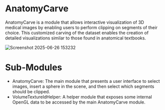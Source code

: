 # AnatomyCarve

AnatomyCarve is a module that allows interactive visualization of 3D medical images by enabling users to perform clipping on segments of their choice. This customized carving of the dataset enables the creation of detailed visualizations similar to those found in anatomical textbooks.

![Screenshot 2025-06-26 153232](https://github.com/user-attachments/assets/df90204b-5d21-4226-b2b4-e3da5c3012b1)

# Sub-Modules

- AnatomyCarve: The main module that presents a user interface to select images, insert a sphere in the scene, and then select which segments should be clipped.
- VolumeTextureIdHelper: A helper module that exposes some internal OpenGL data to be accessed by the main AnatomyCarve module.
